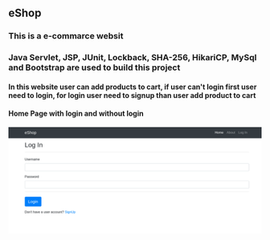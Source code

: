 ## eShop
### This is a e-commarce websit
### Java Servlet, JSP, JUnit, Lockback, SHA-256, HikariCP, MySql and Bootstrap are used to build this project

#### In this website user can add products to cart, if user can't login first user need to login, for login user need to signup than user add product to cart

#### Home Page with login and without login
![login](login.png)
